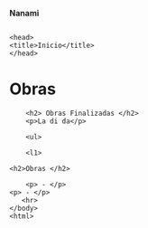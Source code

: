 <!DOCTYPE html>
<html lang "pt-br">

<b> Nanami </b>

<img scr="![flor](https://github.com/ashnotshy1/Nanami/assets/143530775/a014c49b-0d0b-4e2c-9203-6c9bfaecb1a4)
"/>


    <head>
    <title>Inicio</title>
    </head>
    
<Body>
    <h1>Obras</h1>
        <p> </p>
    
        <h2> Obras Finalizadas </h2>
        <p>La di da</p>

        <ul>

        <l1> 

    <h2>Obras </h2>
        
        <p> - </p>
    <p> - </p>
       <hr>
    </body>
    <html>
